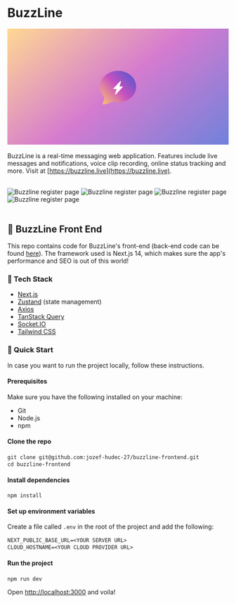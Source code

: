 # BuzzLine

<a href="https://buzzline.live" target="_blank">
    <img class="hero__main-img" src="https://github.com/jozef-hudec-27/buzzline-frontend/blob/main/app/opengraph-image.png?raw=true" alt="BuzzLine" />
</a>

<br>

BuzzLine is a real-time messaging web application. Features include live messages and notifications, voice clip recording, online status tracking and more. Visit at [https://buzzline.live](https://buzzline.live).

<br>

<div>
<img class="hero__app-preview-photo" src="https://res.cloudinary.com/dsbky2fbe/image/upload/v1706466973/buzzline-register_tiicij.png" alt="Buzzline register page" width="500"/>

<img class="hero__app-preview-photo" src="https://res.cloudinary.com/dsbky2fbe/image/upload/v1706466973/buzzline-login_mqvazn.png" alt="Buzzline register page" width="500"/>

<img class="hero__app-preview-photo" src="https://res.cloudinary.com/dsbky2fbe/image/upload/v1706466974/buzzline-voice-clip_f1djp6.png" alt="Buzzline register page" width="500"/>

<img class="hero__app-preview-photo" src="https://res.cloudinary.com/dsbky2fbe/image/upload/v1706466974/buzzline-remove-msg_grxdkq.png" alt="Buzzline register page" width="500"/>
</div>
<br/>

## 🚀 BuzzLine Front End

This repo contains code for BuzzLine's front-end (back-end code can be found [here](https://github.com/jozef-hudec-27/buzzline-backend)). The framework used is Next.js 14, which makes sure the app's performance and SEO is out of this world!

### 🦾 Tech Stack

- [Next.js](https://nextjs.org/)
- [Zustand](https://github.com/pmndrs/zustand) (state management)
- [Axios](https://axios-http.com/docs/intro)
- [TanStack Query](https://tanstack.com/query/latest/)
- [Socket.IO](https://socket.io/)
- [Tailwind CSS](https://tailwindcss.com/)

### 🚄 Quick Start

In case you want to run the project locally, follow these instructions.

#### Prerequisites

Make sure you have the following installed on your machine:

- Git
- Node.js
- npm

#### Clone the repo

```
git clone git@github.com:jozef-hudec-27/buzzline-frontend.git
cd buzzline-frontend
```

#### Install dependencies

```
npm install
```

#### Set up environment variables

Create a file called `.env` in the root of the project and add the following:

```
NEXT_PUBLIC_BASE_URL=<YOUR SERVER URL>
CLOUD_HOSTNAME=<YOUR CLOUD PROVIDER URL>
```

#### Run the project

```
npm run dev
```

Open [http://localhost:3000](http://localhost:3000) and voila!
